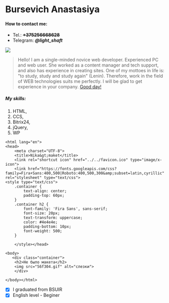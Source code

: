 # Bursevich Anastasiya

#### How to contact me:
* Tel.: ~~**+375256668628**~~ 
* Telegram: ***@light_shaft***

![](https://content.foto.my.mail.ru/community/animals_in_the_world/_groupsphoto/h-179331.jpg)

>Hello! I am a single-minded novice web developer. Experienced PC and web user. She worked as a content manager and tech support, and also has experience in creating sites. One of my mottoes in life is: \"to study, study and study again\" (Lenin). Therefore, work in the field of WEB technologies suits me perfectly. I will be glad to get experience in your company. [Good day!]( https://www.youtube.com/watch?v=736fiBMtADg)


##### My skills:
1. HTML,
2. CCS,
3. Bitrix24,
4. jQuery,
5. WP

```
<html lang="en">
<head>
    <meta charset="UTF-8">
    <title>Nika&gt;maket</title>
    <link rel="shortcut icon" href="../../favicon.ico" type="image/x-icon">
    <link href="https://fonts.googleapis.com/css?family=Fira+Sans:400,500|Roboto:400,500,300&amp;subset=latin,cyrillic" rel="stylesheet" type="text/css">
<style type="text/css">
    .container {
        text-align: center;
        padding-top: 60px;
    }
    .container h2 {
        font-family: 'Fira Sans', sans-serif;
        font-size: 20px;
        text-transform: uppercase;
        color: #4e4e4e;
        padding-bottom: 10px;
        font-weight: 500;
    }
    
    </style></head>

<body>
   <div class="container">
    <h2>Не было макета</h2>
    <img src="56f304.gif" alt="слезки">
    </div>

</body></html>
```

-[x] I graduated from BSUIR 
-[x] English level - Beginer